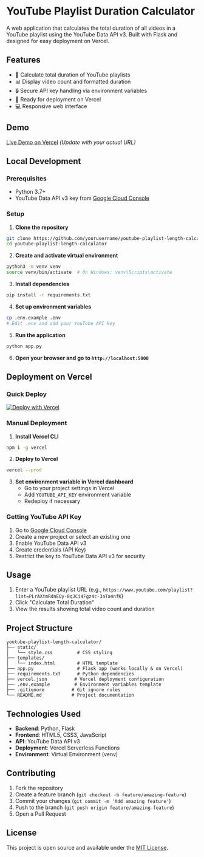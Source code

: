 # YouTube Playlist Duration Calculator

A web application that calculates the total duration of all videos in a YouTube playlist using the YouTube Data API v3. Built with Flask and designed for easy deployment on Vercel.

## Features

- 🎥 Calculate total duration of YouTube playlists
- 📊 Display video count and formatted duration
- 🔒 Secure API key handling via environment variables
- 🚀 Ready for deployment on Vercel
- 💻 Responsive web interface

## Demo

[Live Demo on Vercel](https://your-app-url.vercel.app) *(Update with your actual URL)*

## Local Development

### Prerequisites

- Python 3.7+
- YouTube Data API v3 key from [Google Cloud Console](https://console.cloud.google.com/)

### Setup

1. **Clone the repository**
```bash
git clone https://github.com/yourusername/youtube-playlist-length-calculator.git
cd youtube-playlist-length-calculator
```

2. **Create and activate virtual environment**
```bash
python3 -m venv venv
source venv/bin/activate  # On Windows: venv\Scripts\activate
```

3. **Install dependencies**
```bash
pip install -r requirements.txt
```

4. **Set up environment variables**
```bash
cp .env.example .env
# Edit .env and add your YouTube API key
```

5. **Run the application**
```bash
python app.py
```

6. **Open your browser and go to `http://localhost:5000`**

## Deployment on Vercel

### Quick Deploy

[![Deploy with Vercel](https://vercel.com/button)](https://vercel.com/new/clone?repository-url=https://github.com/yourusername/youtube-playlist-length-calculator)

### Manual Deployment

1. **Install Vercel CLI**
```bash
npm i -g vercel
```

2. **Deploy to Vercel**
```bash
vercel --prod
```

3. **Set environment variable in Vercel dashboard**
   - Go to your project settings in Vercel
   - Add `YOUTUBE_API_KEY` environment variable
   - Redeploy if necessary

### Getting YouTube API Key

1. Go to [Google Cloud Console](https://console.cloud.google.com/)
2. Create a new project or select an existing one
3. Enable YouTube Data API v3
4. Create credentials (API Key)
5. Restrict the key to YouTube Data API v3 for security

## Usage

1. Enter a YouTube playlist URL (e.g., `https://www.youtube.com/playlist?list=PLrAXtmRdnEQy-8qJCi4Fgz4c-3aTa4nfK`)
2. Click "Calculate Total Duration"
3. View the results showing total video count and duration

## Project Structure

```
youtube-playlist-length-calculator/
├── static/
│   └── style.css         # CSS styling
├── templates/
│   └── index.html        # HTML template
├── app.py                # Flask app (works locally & on Vercel)
├── requirements.txt      # Python dependencies
├── vercel.json          # Vercel deployment configuration
├── .env.example         # Environment variables template
├── .gitignore          # Git ignore rules
└── README.md           # Project documentation
```

## Technologies Used

- **Backend**: Python, Flask
- **Frontend**: HTML5, CSS3, JavaScript
- **API**: YouTube Data API v3
- **Deployment**: Vercel Serverless Functions
- **Environment**: Virtual Environment (venv)

## Contributing

1. Fork the repository
2. Create a feature branch (`git checkout -b feature/amazing-feature`)
3. Commit your changes (`git commit -m 'Add amazing feature'`)
4. Push to the branch (`git push origin feature/amazing-feature`)
5. Open a Pull Request

## License

This project is open source and available under the [MIT License](LICENSE).